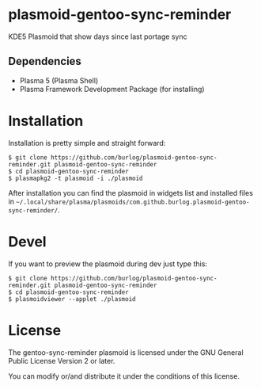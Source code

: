 # plasmoid-gentoo-sync-reminder
KDE5 Plasmoid that show days since last portage sync

## Dependencies

 * Plasma 5 (Plasma Shell)
 * Plasma Framework Development Package (for installing)

# Installation

Installation is pretty simple and straight forward:

```shell
$ git clone https://github.com/burlog/plasmoid-gentoo-sync-reminder.git plasmoid-gentoo-sync-reminder
$ cd plasmoid-gentoo-sync-reminder
$ plasmapkg2 -t plasmoid -i ./plasmoid
```

After installation you can find the plasmoid in widgets list and installed
files in `~/.local/share/plasma/plasmoids/com.github.burlog.plasmoid-gentoo-sync-reminder/`.

# Devel

If you want to preview the plasmoid during dev just type this:

```shell
$ git clone https://github.com/burlog/plasmoid-gentoo-sync-reminder.git plasmoid-gentoo-sync-reminder
$ cd plasmoid-gentoo-sync-reminder
$ plasmoidviewer --applet ./plasmoid
```

# License

The gentoo-sync-reminder plasmoid is licensed under the GNU General Public License Version 2 or later.

You can modify or/and distribute it under the conditions of this license.


